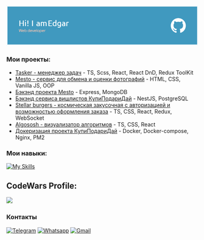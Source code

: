 ![Header](./github-header-image.png)

### Мои проекты: 
- [Tasker - менеджер задач](https://github.com/edgar-ianke/pet-proj-task-manager) - TS, Scss, React, React DnD, Redux ToolKit
- [Mesto - сервис для обмена и оценки фотографий](https://github.com/edgar-ianke/mesto-project) - HTML, CSS, Vanilla JS, OOP
- [Бэкэнд проекта Mesto](https://github.com/edgar-ianke/mesto-project-plus) - Express, MongoDB
- [Бэкэнд сервиса вишлистов КупиПодариДай](https://github.com/edgar-ianke/kupipodariday-backend) - NestJS, PostgreSQL
- [Stellar burgers - космическая закусочная с авторизацией и возможностью оформления заказа](https://github.com/edgar-ianke/react-stellar-burger) - TS, CSS, React, Redux, WebSocket
- [Algososh - визуализатор алгоритмов](https://github.com/edgar-ianke/algososh) - TS, CSS, React
- [Докеризация проекта КупиПодариДай](https://github.com/edgar-ianke/web-plus-docker-and-compose) - Docker, Docker-compose, Nginx, PM2
### Мои навыки:
[![My Skills](https://skillicons.dev/icons?i=js,ts,html,css,scss,react,redux,nestjs,express,postgres,mongodb,docker,cypress,git,figma,materialui)](https://skillicons.dev)

## CodeWars Profile:
![](https://www.codewars.com/users/edgar-ianke/badges/large)

### Контакты
[![Telegram](https://img.shields.io/badge/Telegram-2CA5E0?style=for-the-badge&logo=telegram&logoColor=white)](https://t.me/edgy_29)
[![Whatsapp](https://img.shields.io/badge/WhatsApp-25D366?style=for-the-badge&logo=whatsapp&logoColor=white)](https://wa.me/79933642754)
[![Gmail](https://img.shields.io/badge/Gmail-D14836?style=for-the-badge&logo=gmail&logoColor=white)](mailto:vatetada@gmail.com)


